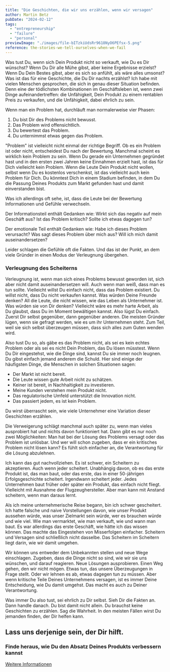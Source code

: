 ```yaml
---
title: "Die Geschichten, die wir uns erzählen, wenn wir versagen"
author: Martin Betz
pubDate: "2024-02-12"
tags:
  - "entrepreneurship"
  - "failure"
  - "personal"
previewImage: "./images/file-bITzkiUdsRr9618NyO6PEfsx-5.png"
reference: the-stories-we-tell-ourselves-when-we-fail
---
```


Was tust Du, wenn sich Dein Produkt nicht so verkauft, wie Du es Dir wünschst? Wenn Du Dir alle Mühe gibst, aber keine Ergebnisse erzielst? Wenn Du Dein Bestes gibst, aber es sich so anfühlt, als wäre alles umsonst? Was ist das für eine Geschichte, die Du Dir nachts erzählst? Ich habe mit vielen Menschen gesprochen, die sich in genau dieser Situation befinden. Denn eine der tödlichsten Kombinationen im Geschäftsleben ist, wenn zwei Dinge aufeinandertreffen: die Unfähigkeit, Dein Produkt zu einem rentablen Preis zu verkaufen, und die Unfähigkeit, dabei ehrlich zu sein.

Wenn man ein Problem hat, durchläuft man normalerweise vier Phasen:

1. Du bist Dir des Problems nicht bewusst.
2. Das Problem wird offensichtlich.
3. Du bewertest das Problem.
4. Du unternimmst etwas gegen das Problem.

"Problem" ist vielleicht nicht einmal der richtige Begriff. Ob es ein Problem ist oder nicht, entscheidest Du nach der Bewertung. Manchmal scheint es wirklich kein Problem zu sein. Wenn Du gerade ein Unternehmen gegründet hast und in den ersten zwei Jahren keine Einnahmen erzielt hast, ist das für Dich vielleicht kein Problem. Wenn die Leute Dein Produkt nicht wollen, selbst wenn Du es kostenlos verschenkst, ist das vielleicht auch kein Problem für Dich. Du könntest Dich in einem Stadium befinden, in dem Du die Passung Deines Produkts zum Markt gefunden hast und damit einverstanden bist.

Was ich allerdings oft sehe, ist, dass die Leute bei der Bewertung Informationen und Gefühle verwechseln.

Der Informationsteil enthält Gedanken wie: Wirkt sich das negativ auf mein Geschäft aus? Ist das Problem kritisch? Sollte ich etwas dagegen tun?

Der emotionale Teil enthält Gedanken wie: Habe ich dieses Problem verursacht? Was sagt dieses Problem über mich aus? Will ich mich damit auseinandersetzen?

Leider schlagen die Gefühle oft die Fakten. Und das ist der Punkt, an dem viele Gründer in einen Modus der Verleugnung übergehen.

### Verleugnung des Scheiterns

Verleugnung ist, wenn man sich eines Problems bewusst geworden ist, sich aber nicht damit auseinandersetzen will. Auch wenn man weiß, dass man es tun sollte. Vielleicht willst Du einfach nicht, dass das Problem existiert. Du willst nicht, dass Du nicht verkaufen kannst. Was würden Deine Freunde denken? All die Leute, die nicht wissen, wie das Leben als Unternehmer ist. Was würden sie von Dir denken? Vielleicht wäre es mehr harte Arbeit, als Du glaubst, dass Du im Moment bewältigen kannst. Also lügst Du einfach. Zuerst Dir selbst gegenüber, dann gegenüber anderen. Die meisten Gründer lügen, wenn sie gefragt werden, wie es um ihr Unternehmen steht. Zum Teil, weil sie sich selbst überzeugen müssen, dass sich alles zum Guten wenden wird.

Also tust Du so, als gäbe es das Problem nicht, als sei es kein echtes Problem oder als sei es nicht Dein Problem, das Du lösen müsstest. Wenn Du Dir eingestehst, wie die Dinge sind, kannst Du sie immer noch leugnen. Du gibst einfach jemand anderem die Schuld. Hier sind einige der häufigsten Dinge, die Menschen in solchen Situationen sagen:

- Der Markt ist nicht bereit.
- Die Leute wissen gute Arbeit nicht zu schätzen.
- Keiner ist bereit, in Nachhaltigkeit zu investieren.
- Meine Kunden verstehen mein Produkt nicht.
- Das regulatorische Umfeld unterstützt die Innovation nicht.
- Das passiert jedem, es ist kein Problem.

Du wirst überrascht sein, wie viele Unternehmer eine Variation dieser Geschichten erzählen.

Die Verweigerung schlägt manchmal auch später zu, wenn man vieles ausprobiert hat und nichts davon funktioniert hat. Dann gibt es nur noch zwei Möglichkeiten: Man hat bei der Lösung des Problems versagt oder das Problem ist unlösbar. Und wer will schon zugeben, dass er ein kritisches Problem nicht lösen kann? Es fühlt sich einfacher an, die Verantwortung für die Lösung abzulehnen.

Ich kann das gut nachvollziehen. Es ist schwer, ein Scheitern zu akzeptieren. Auch wenn jeder scheitert. Unabhängig davon, ob es das erste Produkt ist, das man baut, oder das erste, das in einer 50-jährigen Erfolgsgeschichte scheitert. Irgendwann scheitert jeder. Jedes Unternehmen baut früher oder später ein Produkt, das einfach nicht fliegt. Vielleicht mit Ausnahme der Flugzeughersteller. Aber man kann mit Anstand scheitern, wenn man daraus lernt.

Als ich meine unternehmerische Reise begann, bin ich schwer gescheitert. Ich hatte falsche und naive Vorstellungen davon, wie unser Produkt aussehen würde, was unser Zielmarkt sein würde, wer es brauchen würde und wie viel. Wie man vermarktet, wie man verkauft, wie und wann man baut. Es war allerdings das erste Geschäft, wie hätte ich das wissen können. Das machte das Eingestehen von Misserfolgen einfacher. Scheitern und Versagen sind schließlich nicht dasselbe. Das Scheitern im Scheitern liegt darin, wie wir damit umgehen.

Wir können uns entweder dem Unbekannten stellen und neue Wege einschlagen. Zugeben, dass die Dinge nicht so sind, wie wir sie uns wünschen, und darauf reagieren. Neue Lösungen ausprobieren. Einen Weg gehen, den wir nicht mögen. Etwas tun, das unsere Überzeugungen in Frage stellt. Oder wir lehnen es ab, etwas dagegen tun zu müssen. Aber wenn kritische Teile Deines Unternehmens versagen, ist es immer Deine Entscheidung, wie Du damit umgehst. Das macht es auch zu Deiner Verantwortung.

Was immer Du also tust, sei ehrlich zu Dir selbst. Sieh Dir die Fakten an. Dann handle danach. Du bist damit nicht allein. Du brauchst keine Geschichten zu erzählen. Sag die Wahrheit. In den meisten Fällen wirst Du jemanden finden, der Dir helfen kann.

## Lass uns derjenige sein, der Dir hilft.

### Finde heraus, wie Du den Absatz Deines Produkts verbessern kannst

[Weitere Informationen](/leistungen/mastering-jobs-to-be-done-online-workshop/)